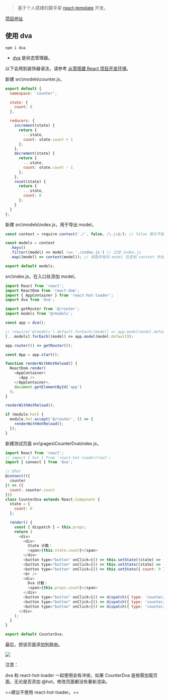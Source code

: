 > 基于个人搭建的脚手架 [react-template](https://github.com/zhuanglong/react-template) 开发。

[项目地址](https://github.com/zhuanglong/react-template/tree/dva)

## 使用 dva

`npm i dva`

- [dva](https://dvajs.com/) 是状态管理器。

以下会用到装饰器语法，请参考 [从零搭建 React 项目开发环境](https://github.com/zhuanglong/react-template)。

新建 src\models\counter.js，

```js
export default {
  namespace: 'counter',

  state: {
    count: 0
  },

  reducers: {
    increment(state) {
      return {
        ...state,
        count: state.count + 1
      };
    },
    decrement(state) {
      return {
        ...state,
        count: state.count - 1
      };
    },
    reset(state) {
      return {
        ...state,
        count: 0
      };
    }
  }
};
```

新建 src\models\index.js，用于导出 model，

```js
const context = require.context('./', false, /\.js$/); // false 表示不遍历文件夹

const models = context
  .keys()
  .filter((model) => model !== './index.js') // 过滤 index.js
  .map((model) => context(model)); // 获取所有的 model 包含到 context 中去

export default models;
```

src\index.js，在入口处添加 model，

```js
import React from 'react';
import ReactDom from 'react-dom';
import { AppContainer } from 'react-hot-loader';
import dva from 'dva';

import getRouter from '@/router';
import models from '@/models';

const app = dva();

// require('@/models').default.forEach((model) => app.model(model.default));
[...models].forEach((model) => app.model(model.default));

app.router(() => getRouter());

const App = app.start();

function renderWithHotReload() {
  ReactDom.render(
    <AppContainer>
      <App />
    </AppContainer>,
    document.getElementById('app')
  );
}

renderWithHotReload();

if (module.hot) {
  module.hot.accept('@/router', () => {
    renderWithHotReload();
  });
}
```

新建测试页面 src\pages\CounterDva\index.js，

```js
import React from 'react';
// import { hot } from 'react-hot-loader/root';
import { connect } from 'dva';

// @hot
@connect(({
  counter
}) => ({
  count: counter.count
}))
class CounterDva extends React.Component {
  state = {
    count: 0
  };

  render() {
    const { dispatch } = this.props;
    return (
      <div>
        <div>
          State 计数：
          <span>{this.state.count}</span>
        </div>
        <button type="button" onClick={() => this.setState((state) => ({ count: state.count - 1 }))}>-</button>
        <button type="button" onClick={() => this.setState((state) => ({ count: state.count + 1 }))}>+</button>
        <button type="button" onClick={() => this.setState({ count: 0 })}>reset</button>
        <br />
        <div>
          Dva 计数：
          <span>{this.props.count}</span>
        </div>
        <button type="button" onClick={() => dispatch({ type: 'counter/decrement' })}>-</button>
        <button type="button" onClick={() => dispatch({ type: 'counter/increment' })}>+</button>
        <button type="button" onClick={() => dispatch({ type: 'counter/reset' })}>reset</button>
      </div>
    );
  }
}

export default CounterDva;
```

最后，把该页面添加到路由。

![](https://gitee.com/zloooong/image_store/raw/master/img/20201020225527.png)

注意：

dva 和 react-hot-loader 一起使用会有冲突，如果 CounterDva 是按需加载页面，无论是否添加 @hot，修改页面都没有重新渲染。

==建议不使用 react-hot-loader。==
